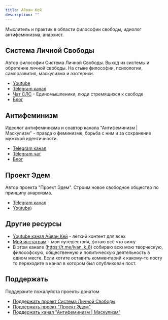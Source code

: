 ```yaml
---
title: Айван Кей
description: ""
---
```

Мыслитель и практик в области философии свободы, идиолог антифеминизма, анархист.

## Система Личной Свободы

Автор философии Система Личной Свободы. Выход из системы и обретение личной свободы. На стыке философии, психологии, саморазвития, маскулизма и эзотерики.

- [Youtube](https://www.youtube.com/@slsfreedom)
- [Telegram канал](https://t.me/slsfreedom)
- [Чат СЛС](https://t.me/slsfreedom_chat) - Единомышленики, люди стремящихся к свободе
- [Блог](https://blog.p-libereco.org/ru/recent/1)

## Антифеминизм

Идеолог антифеминизма и соавтор канала "Антифеминизм | Маскулизм" - правда о феминизме, борьба с ним и за сохранение мужской идентичности.

- [Telegram канал](https://t.me/antifem_battle)
- [Telegram чат](https://t.me/antifem_battle_chat)
- [Блог](https://blog.antifem-move.org/ru/recent/1)

## Проект Эдем

Автор проекта "Проект Эдем". Строим новое свободное общество по принципу анархизма.

- [Telegram канал](https://t.me/prjedem)
- [Youtube](https://www.youtube.com/@prjedem))

## Другие ресурсы

- [Youtube канал Айван Кей](https://www.youtube.com/@ivan-k8) - лёгкий контент для всех
- [Мой инстаграм](https://www.instagram.com/ivan_k_freedom) - мои путешествия, фотаю всё что вижу
- В этом канале (https://t.me/ivan_k_8) собираю всю мою творческую, философскую, общественную и политическую деятельность в одном месте. Если хотите оставить комментарий к какому-то посту то переходите в канал в котором был опубликован пост.

## Поддержать

Поддержите пожалуйста проекты донатом

* [Поддержать проект Система Личной Свободы](https://p-libereco.org/ru/page/donate)
* [Поддержать проект "Проект Эдем"](https://prjedem.org/ru/page/donate)
* [Поддержать канал "Антифеминизм | Маскулизм"](https://blog.antifem-move.org/ru/page/donate)

